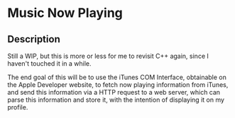 # Music Now Playing
## Description
Still a WIP, but this is more or less for me to revisit C++ again, since I haven't touched
it in a while.

The end goal of this will be to use the iTunes COM Interface, obtainable on the Apple
Developer website, to fetch now playing information from iTunes, and send this information
via a HTTP request to a web server, which can parse this information and store it, with
the intention of displaying it on my profile.
